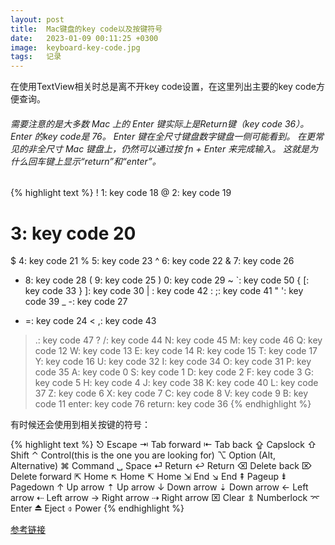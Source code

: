 ```yaml
---
layout: post
title:  Mac键盘的key code以及按键符号
date:   2023-01-09 00:11:25 +0300
image:  keyboard-key-code.jpg
tags:   记录
---
```


在使用TextView相关时总是离不开key code设置，在这里列出主要的key code方便查询。

###### 需要注意的是大多数 Mac 上的 Enter 键实际上是Return键（key code 36）。 Enter 的key code是 76。 Enter 键在全尺寸键盘数字键盘一侧可能看到。 在更常见的非全尺寸 Mac 键盘上，仍然可以通过按 fn + Enter 来完成输入。 这就是为什么回车键上显示“return”和“enter”。

{% highlight text %}
! 1: key code 18
@ 2: key code 19
# 3: key code 20
$ 4: key code 21
% 5: key code 23
^ 6: key code 22
& 7: key code 26
* 8: key code 28
( 9: key code 25
) 0: key code 29
~ `: key code 50
{ [: key code 33
} ]: key code 30
| \: key code 42
: ;: key code 41
" ': key code 39
_ -: key code 27
+ =: key code 24
< ,: key code 43
> .: key code 47
? /: key code 44
N: key code 45
M: key code 46
Q: key code 12
W: key code 13
E: key code 14
R: key code 15
T: key code 17
Y: key code 16
U: key code 32
I: key code 34
O: key code 31
P: key code 35
A: key code 0
S: key code 1
D: key code 2
F: key code 3
G: key code 5
H: key code 4
J: key code 38
K: key code 40
L: key code 37
Z: key code 6
X: key code 7
C: key code 8
V: key code 9
B: key code 11
enter: key code 76
return: key code 36
{% endhighlight %}

有时候还会使用到相关按键的符号：

{% highlight text %}
⎋ Escape
⇥ Tab forward
⇤ Tab back
⇪ Capslock
⇧ Shift
⌃ Control(this is the one you are looking for)
⌥ Option (Alt, Alternative)
⌘ Command
␣ Space
⏎ Return
↩ Return
⌫ Delete back
⌦ Delete forward
⇱ Home
↖ Home
↸ Home
⇲ End
↘ End
⇞ Pageup
⇟ Pagedown
↑ Up arrow
⇡ Up arrow
↓ Down arrow
⇣ Down arrow
← Left arrow
⇠ Left arrow
→ Right arrow
⇢ Right arrow
⌧ Clear
⇭ Numberlock
⌤ Enter
⏏ Eject
⌽ Power
{% endhighlight %}

[参考链接][download] 

[download]: https://eastmanreference.com/complete-list-of-applescript-key-codes
